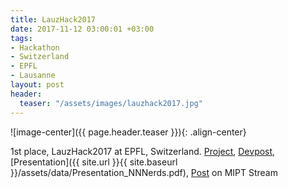 ```yaml
---
title: LauzHack2017
date: 2017-11-12 03:00:01 +03:00
tags:
- Hackathon
- Switzerland
- EPFL
- Lausanne
layout: post
header:
  teaser: "/assets/images/lauzhack2017.jpg"
---
```


![image-center]({{ page.header.teaser }}){: .align-center}

1st place, LauzHack2017 at EPFL, Switzerland. [Project](https://github.com/akarazeev/SGS), [Devpost](https://devpost.com/software/nn-nerds), [Presentation]({{ site.url }}{{ site.baseurl }}/assets/data/Presentation_NNNerds.pdf), [Post](http://miptstream.ru/2017/11/18/lauzhack-2017/) on MIPT Stream
